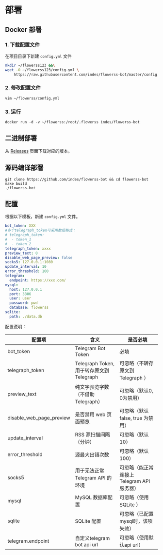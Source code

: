 # 部署

## Docker 部署

### 1. 下载配置文件
在项目目录下新建 `config.yml` 文件


```bash
mkdir ~/flowerss123 &&\
wget -O ~/flowerss123/config.yml \
    https://raw.githubusercontent.com/indes/flowerss-bot/master/config.yml.sample
```


### 2. 修改配置文件

```bash
vim ~/flowerss/config.yml
```

### 3. 运行

```shell script
docker run -d -v ~/flowerss:/root/.flowerss indes/flowerss-bot
```

## 二进制部署

从 [Releases](https://github.com/indes/flowerss-bot/releases) 页面下载对应的版本。

## 源码编译部署

```shell script
git clone https://github.com/indes/flowerss-bot && cd flowerss-bot
make build
./flowerss-bot
```



## 配置

根据以下模板，新建 `config.yml` 文件。

```yml
bot_token: XXX
#多个telegraph_token可采用数组格式：
# telegraph_token:
#  - token_1
#  - token_2
telegraph_token: xxxx
preview_text: 0
disable_web_page_preview: false
socks5: 127.0.0.1:1080
update_interval: 10
error_threshold: 100
telegram:
  endpoint: https://xxx.com/
mysql:
  host: 127.0.0.1
  port: 3306
  user: user
  password: pwd
  database: flowerss
sqlite:
  path: ./data.db
```

配置说明：

| 配置项                     | 含义                                      | 是否必填                                       |
| --------------------------| ----------------------------------------- | ------------------------------------------ |
| bot_token                 | Telegram Bot Token                        | 必填                                       |
| telegraph_token           | Telegraph Token, 用于转存原文到 Telegraph   | 可忽略（不转存原文到 Telegraph ）          |
| preview_text              | 纯文字预览字数（不借助Telegraph）            |可忽略（默认0, 0为禁用）
| disable_web_page_preview  | 是否禁用 web 页面预览                       | 可忽略（默认 false, true 为禁用）          |
| update_interval           | RSS 源扫描间隔（分钟）                      | 可忽略（默认 10）                          |
| error_threshold           | 源最大出错次数                              |可忽略（默认 100）                          |
| socks5                    | 用于无法正常 Telegram API 的环境            | 可忽略（能正常连接上 Telegram API 服务器） |
| mysql                     | MySQL 数据库配置                           | 可忽略（使用 SQLite ）                     |
| sqlite                    | SQLite 配置                               | 可忽略（已配置mysql时，该项失效）          |
| telegram.endpoint         | 自定义telegram bot api url                | 可忽略（使用默认api url）          |